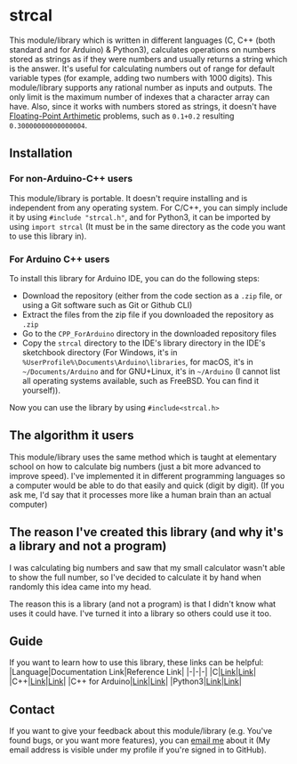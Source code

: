 # strcal
This module/library which is written in different languages (C, C++ (both standard and for Arduino) & Python3), calculates operations on numbers stored as strings as if they were numbers and usually returns a string which is the answer. It's useful for calculating numbers out of range for default variable types (for example, adding two numbers with 1000 digits). This module/library supports any rational number as inputs and outputs. The only limit is the maximum number of indexes that a character array can have. Also, since it works with numbers stored as strings, it doesn't have [Floating-Point Arthimetic](https://en.wikipedia.org/wiki/Floating-point_arithmetic) problems, such as `0.1+0.2` resulting `0.30000000000000004`.
## Installation
### For non-Arduino-C++ users
This module/library is portable. It doesn't require installing and is independent from any operating system. For C/C++, you can simply include it by using `#include "strcal.h"`, and for Python3, it can be imported by using `import strcal` (It must be in the same directory as the code you want to use this library in).
### For Arduino C++ users
To install this library for Arduino IDE, you can do the following steps:
* Download the repository (either from the code section as a `.zip` file, or using a Git software such as Git or Github CLI)
* Extract the files from the zip file if you downloaded the repository as `.zip`
* Go to the `CPP_ForArduino` directory in the downloaded repository files
* Copy the `strcal` directory to the IDE's library directory in the IDE's sketchbook directory (For Windows, it's in `%UserProfile%\Documents\Arduino\libraries`, for macOS, it's in `~/Documents/Arduino` and for GNU+Linux, it's in `~/Arduino` (I cannot list all operating systems available, such as FreeBSD. You can find it yourself)).

Now you can use the library by using `#include<strcal.h>`
## The algorithm it users
This module/library uses the same method which is taught at elementary school on how to calculate big numbers (just a bit more advanced to improve speed). I've implemented it in different programming languages so a computer would be able to do that easily and quick (digit by digit). (If you ask me, I'd say that it processes more like a human brain than an actual computer)
## The reason I've created this library (and why it's a library and not a program)
I was calculating big numbers and saw that my small calculator wasn't able to show the full number, so I've decided to calculate it by hand when randomly this idea came into my head.

The reason this is a library (and not a program) is that I didn't know what uses it could have. I've turned it into a library so others could use it too.
## Guide
If you want to learn how to use this library, these links can be helpful:
|Language|Documentation Link|Reference Link|
|-|-|-|
|C|[Link](https://github.com/Amirreza-Ipchi-Haq/strcal/blob/main/Guide/C/Documentation.md)|[Link](https://github.com/Amirreza-Ipchi-Haq/strcal/blob/main/Guide/C/Reference.md)|
|C++|[Link](https://github.com/Amirreza-Ipchi-Haq/strcal/blob/main/Guide/CPP/Documentation.md)|[Link](https://github.com/Amirreza-Ipchi-Haq/strcal/blob/main/Guide/CPP/Reference.md)|
|C++ for Arduino|[Link](https://github.com/Amirreza-Ipchi-Haq/strcal/blob/main/Guide/CPP_ForArduino/Documentation.md)|[Link](https://github.com/Amirreza-Ipchi-Haq/strcal/blob/main/Guide/CPP_ForArduino/Reference.md)|
|Python3|[Link](https://github.com/Amirreza-Ipchi-Haq/strcal/blob/main/Guide/Python3/Documentation.md)|[Link](https://github.com/Amirreza-Ipchi-Haq/strcal/blob/main/Guide/Python3/Reference.md)|

## Contact
If you want to give your feedback about this module/library (e.g. You've found bugs, or you want more features), you can [email me](mailto:ipchia3@gmail.com) about it (My email address is visible under my profile if you're signed in to GitHub).
